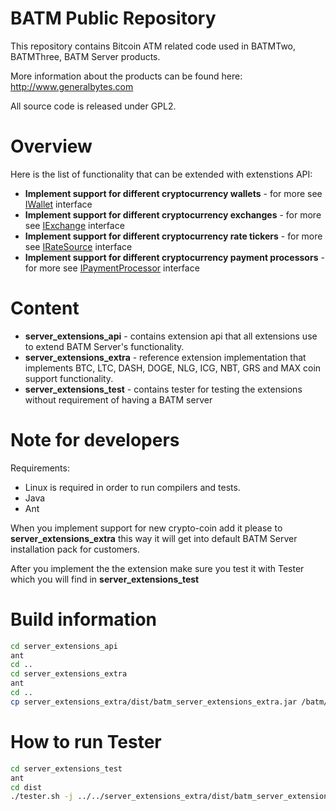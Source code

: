 BATM Public Repository
===========

This repository contains Bitcoin ATM related code used in BATMTwo, BATMThree, BATM Server products.

More information about the products can be found here: http://www.generalbytes.com


All source code is released under GPL2.

Overview
========
Here is the list of functionality that can be extended with extenstions API:
* **Implement support for different cryptocurrency wallets** - for more see <a href="https://github.com/GENERALBYTESCOM/batm_public/blob/master/server_extensions_api/src/main/java/com/generalbytes/batm/server/extensions/IWallet.java">IWallet</a> interface
* **Implement support for different cryptocurrency exchanges** - for more see <a href="https://github.com/GENERALBYTESCOM/batm_public/blob/master/server_extensions_api/src/main/java/com/generalbytes/batm/server/extensions/IExchange.java">IExchange</a> interface
* **Implement support for different cryptocurrency rate tickers** - for more see <a href="https://github.com/GENERALBYTESCOM/batm_public/blob/master/server_extensions_api/src/main/java/com/generalbytes/batm/server/extensions/IRateSource.java">IRateSource</a> interface
* **Implement support for different cryptocurrency payment processors** - for more see <a href="https://github.com/GENERALBYTESCOM/batm_public/blob/master/server_extensions_api/src/main/java/com/generalbytes/batm/server/extensions/IPaymentProcessor.java">IPaymentProcessor</a> interface



Content
=======
* **server_extensions_api** - contains extension api that all extensions use to extend BATM Server's functionality.
* **server_extensions_extra** - reference extension implementation that implements BTC, LTC, DASH, DOGE, NLG, ICG, NBT, GRS and MAX coin support functionality.
* **server_extensions_test** - contains tester for testing the extensions without requirement of having a BATM server

Note for developers
==========

Requirements:
* Linux is required in order to run compilers and tests.
* Java
* Ant

When you implement support for new crypto-coin add it please to **server_extensions_extra** this way it will get into default BATM Server installation pack for customers.

After you implement the the extension make sure you test it with Tester which you will find in **server_extensions_test**

Build information
=================
```bash
cd server_extensions_api
ant
cd ..
cd server_extensions_extra
ant
cd ..
cp server_extensions_extra/dist/batm_server_extensions_extra.jar /batm/app/master/extensions/
```

How to run Tester
==========
```bash
cd server_extensions_test
ant
cd dist
./tester.sh -j ../../server_extensions_extra/dist/batm_server_extensions_extra.jar 
```

